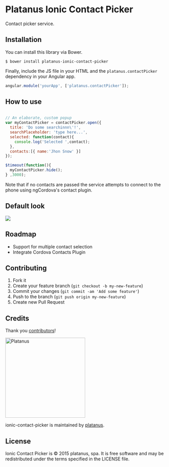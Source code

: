 Platanus Ionic Contact Picker
============

Contact picker service.

## Installation

You can install this library via Bower.

```shell
$ bower install platanus-ionic-contact-picker
```

Finally, include the JS file in your HTML and the `platanus.contactPicker` dependency in your Angular app.

```javascript
angular.module('yourApp', ['platanus.contactPicker']);
```

## How to use

```javascript

// An elaborate, custom popup
var myContactPicker = contactPicker.open({
  title: 'Do some searchinnn\'!',
  searchPlaceholder: 'type here...',
  selected: function(contact){
    console.log('Selected ',contact);
  },
  contacts:[{ name:'Jhon Snow' }]
});

$timeout(function(){
  myContactPicker.hide();
} ,3000);

```

Note that if no contacts are passed the service attempts to connect
to the phone using ngCordova's contact plugin.

## Default look
![](http://i.imgur.com/HAb5z8A.gif)

## Roadmap

* Support for multiple contact selection
* Integrate Cordova Contacts Plugin

## Contributing

1. Fork it
2. Create your feature branch (`git checkout -b my-new-feature`)
3. Commit your changes (`git commit -am 'Add some feature'`)
4. Push to the branch (`git push origin my-new-feature`)
5. Create new Pull Request

## Credits

Thank you [contributors](https://github.com/platanus/ionic-contact-picker/graphs/contributors)!

<img src="http://platan.us/gravatar_with_text.png" alt="Platanus" width="250"/>

ionic-contact-picker is maintained by [platanus](http://platan.us).

## License

Ionic Contact Picker is © 2015 platanus, spa. It is free software and may be redistributed under the terms specified in the LICENSE file.
